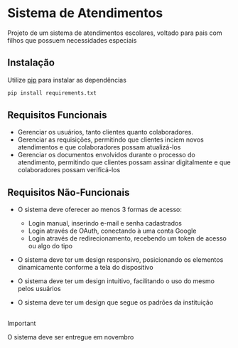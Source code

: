 # Sistema de Atendimentos

Projeto de um sistema de atendimentos escolares, voltado para pais com filhos que possuem necessidades especiais

## Instalação

Utilize [pip](https://pip.pypa.io/en/stable/) para instalar as dependências

```bash
pip install requirements.txt
```

## Requisitos Funcionais

- Gerenciar os usuários, tanto clientes quanto colaboradores.
- Gerenciar as requisições, permitindo que clientes inciem novos atendimentos e que colaboradores possam atualizá-los
- Gerenciar os documentos envolvidos durante o processo do atendimento, permitindo que clientes possam assinar digitalmente e que colaboradores possam verificá-los

## Requisitos Não-Funcionais

- O sistema deve oferecer ao menos 3 formas de acesso:
  - Login manual, inserindo e-mail e senha cadastrados
  - Login através de OAuth, conectando à uma conta Google
  - Login através de redirecionamento, recebendo um token de acesso ou algo do tipo

- O sistema deve ter um design responsivo, posicionando os elementos dinamicamente conforme a tela do dispositivo
- O sistema deve ter um design intuitivo, facilitando o uso do mesmo pelos usuários
- O sistema deve ter um design que segue os padrões da instituição

##
> [!IMPORTANT]
> O sistema deve ser entregue em novembro
